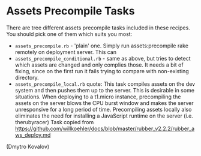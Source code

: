 

Assets Precompile Tasks
======================


There are tree different assets precompile tasks included in these recipes. You should pick one of them which suits you most:

* `assets_precompile.rb` - 'plain' one. Simply run assets:precompile rake remotely on deployment server. This can 
* `assets_precompile_conditional.rb` - same as above, but tries to detect which assets are changed and only complies those. It needs a bit of fixing, since on the first run it fails trying to compare with non-existing directory.
* `assets_precompile_local.rb`
    quote: This task compiles assets on the dev system and then pushes them up to the server. This is desirable in some situations. When deploying to a t1.micro instance, precompiling the assets on the server blows the CPU burst window and makes the server unresponsive for a long period of time. Precompiling assets locally also eliminates the need for installing a JavaScript runtime on the server (i.e. therubyracer)
    Task copied from https://github.com/willkoehler/docs/blob/master/rubber_v2.2.2/rubber_aws_deploy.md 

(Dmytro Kovalov)
